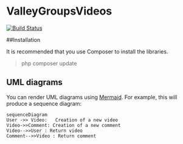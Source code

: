 # ValleyGroupsVideos


[![Build Status](https://camo.githubusercontent.com/d5f565e42a90e1f23b7b0cf0821ecbfe8fa0af54/68747470733a2f2f706f7365722e707567782e6f72672f736c696d2f736c696d2f6c6963656e7365)]()

##Installation

It is recommended that you use Composer to install the libraries.

> php composer update

## UML diagrams

You can render UML diagrams using [Mermaid](https://mermaidjs.github.io/). For example, this will produce a sequence diagram:

```mermaid
sequenceDiagram
User ->> Video:   Creation of a new video
Video->>Comment: Creation of a new comment
Video-->>User : Return video
Comment-->>Video : Return comment
